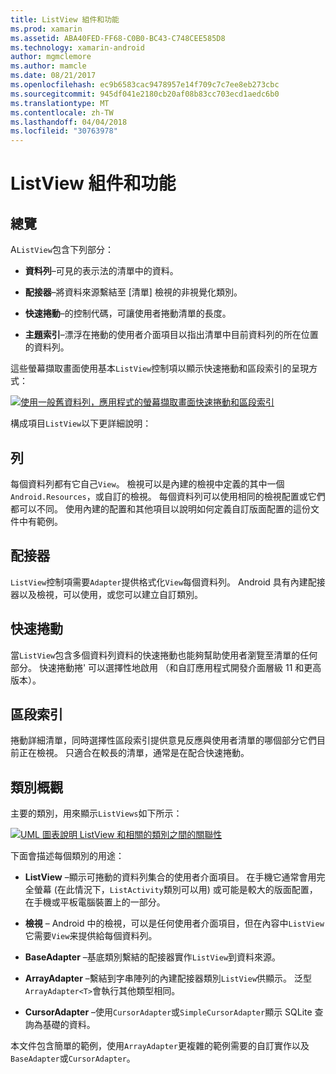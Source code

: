 ```yaml
---
title: ListView 組件和功能
ms.prod: xamarin
ms.assetid: ABA40FED-FF68-C0B0-BC43-C748CEE585D8
ms.technology: xamarin-android
author: mgmclemore
ms.author: mamcle
ms.date: 08/21/2017
ms.openlocfilehash: ec9b6583cac9478957e14f709c7c7ee8eb273cbc
ms.sourcegitcommit: 945df041e2180cb20af08b83cc703ecd1aedc6b0
ms.translationtype: MT
ms.contentlocale: zh-TW
ms.lasthandoff: 04/04/2018
ms.locfileid: "30763978"
---
```

# <a name="listview-parts-and-functionality"></a>ListView 組件和功能


## <a name="overview"></a>總覽

A`ListView`包含下列部分：

- **資料列**&ndash;可見的表示法的清單中的資料。

- **配接器**&ndash;將資料來源繫結至 [清單] 檢視的非視覺化類別。

- **快速捲動**&ndash;的控制代碼，可讓使用者捲動清單的長度。

- **主題索引**&ndash;漂浮在捲動的使用者介面項目以指出清單中目前資料列的所在位置的資料列。

這些螢幕擷取畫面使用基本`ListView`控制項以顯示快速捲動和區段索引的呈現方式：

[![使用一般舊資料列，應用程式的螢幕擷取畫面快速捲動和區段索引](parts-and-functionality-images/listviewparts.png)](parts-and-functionality-images/listviewparts.png#lightbox)

構成項目`ListView`以下更詳細說明：


## <a name="rows"></a>列

每個資料列都有它自己`View`。 檢視可以是內建的檢視中定義的其中一個`Android.Resources`，或自訂的檢視。 每個資料列可以使用相同的檢視配置或它們都可以不同。 使用內建的配置和其他項目以說明如何定義自訂版面配置的這份文件中有範例。


## <a name="adapter"></a>配接器

`ListView`控制項需要`Adapter`提供格式化`View`每個資料列。 Android 具有內建配接器以及檢視，可以使用，或您可以建立自訂類別。


## <a name="fast-scrolling"></a>快速捲動

當`ListView`包含多個資料列資料的快速捲動也能夠幫助使用者瀏覽至清單的任何部分。 快速捲動捲' 可以選擇性地啟用 （和自訂應用程式開發介面層級 11 和更高版本）。


## <a name="section-index"></a>區段索引

捲動詳細清單，同時選擇性區段索引提供意見反應與使用者清單的哪個部分它們目前正在檢視。 只適合在較長的清單，通常是在配合快速捲動。


## <a name="classes-overview"></a>類別概觀

主要的類別，用來顯示`ListViews`如下所示：

[![UML 圖表說明 ListView 和相關的類別之間的關聯性](parts-and-functionality-images/image2.png)](parts-and-functionality-images/image2.png#lightbox)

下面會描述每個類別的用途：

- **ListView** &ndash;顯示可捲動的資料列集合的使用者介面項目。 在手機它通常會用完全螢幕 (在此情況下，`ListActivity`類別可以用) 或可能是較大的版面配置，在手機或平板電腦裝置上的一部分。

- **檢視** &ndash; Android 中的檢視，可以是任何使用者介面項目，但在內容中`ListView`它需要`View`来提供給每個資料列。

- **BaseAdapter** &ndash;基底類別繫結的配接器實作`ListView`到資料來源。

- **ArrayAdapter** &ndash;繫結到字串陣列的內建配接器類別`ListView`供顯示。 泛型`ArrayAdapter<T>`會執行其他類型相同。

- **CursorAdapter** &ndash;使用`CursorAdapter`或`SimpleCursorAdapter`顯示 SQLite 查詢為基礎的資料。

本文件包含簡單的範例，使用`ArrayAdapter`更複雜的範例需要的自訂實作以及`BaseAdapter`或`CursorAdapter`。

